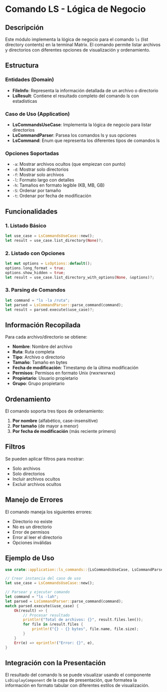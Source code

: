 # Comando LS - Lógica de Negocio

## Descripción

Este módulo implementa la lógica de negocio para el comando `ls` (list directory contents) en la terminal Matrix. El comando permite listar archivos y directorios con diferentes opciones de visualización y ordenamiento.

## Estructura

### Entidades (Domain)

- **FileInfo**: Representa la información detallada de un archivo o directorio
- **LsResult**: Contiene el resultado completo del comando ls con estadísticas

### Caso de Uso (Application)

- **LsCommandsUseCase**: Implementa la lógica de negocio para listar directorios
- **LsCommandParser**: Parsea los comandos ls y sus opciones
- **LsCommand**: Enum que representa los diferentes tipos de comandos ls

### Opciones Soportadas

- `-a`: Mostrar archivos ocultos (que empiezan con punto)
- `-d`: Mostrar solo directorios
- `-f`: Mostrar solo archivos
- `-l`: Formato largo con detalles
- `-h`: Tamaños en formato legible (KB, MB, GB)
- `-S`: Ordenar por tamaño
- `-t`: Ordenar por fecha de modificación

## Funcionalidades

### 1. Listado Básico
```rust
let use_case = LsCommandsUseCase::new();
let result = use_case.list_directory(None)?;
```

### 2. Listado con Opciones
```rust
let mut options = LsOptions::default();
options.long_format = true;
options.show_hidden = true;
let result = use_case.list_directory_with_options(None, &options)?;
```

### 3. Parsing de Comandos
```rust
let command = "ls -la /ruta";
let parsed = LsCommandParser::parse_command(command);
let result = parsed.execute(&use_case)?;
```

## Información Recopilada

Para cada archivo/directorio se obtiene:

- **Nombre**: Nombre del archivo
- **Ruta**: Ruta completa
- **Tipo**: Archivo o directorio
- **Tamaño**: Tamaño en bytes
- **Fecha de modificación**: Timestamp de la última modificación
- **Permisos**: Permisos en formato Unix (rwxrwxrwx)
- **Propietario**: Usuario propietario
- **Grupo**: Grupo propietario

## Ordenamiento

El comando soporta tres tipos de ordenamiento:

1. **Por nombre** (alfabético, case-insensitive)
2. **Por tamaño** (de mayor a menor)
3. **Por fecha de modificación** (más reciente primero)

## Filtros

Se pueden aplicar filtros para mostrar:

- Solo archivos
- Solo directorios
- Incluir archivos ocultos
- Excluir archivos ocultos

## Manejo de Errores

El comando maneja los siguientes errores:

- Directorio no existe
- No es un directorio
- Error de permisos
- Error al leer el directorio
- Opciones inválidas

## Ejemplo de Uso

```rust
use crate::application::ls_commands::{LsCommandsUseCase, LsCommandParser};

// Crear instancia del caso de uso
let use_case = LsCommandsUseCase::new();

// Parsear y ejecutar comando
let command = "ls -lah";
let parsed = LsCommandParser::parse_command(command);
match parsed.execute(&use_case) {
    Ok(result) => {
        // Procesar resultado
        println!("Total de archivos: {}", result.files.len());
        for file in &result.files {
            println!("{} - {} bytes", file.name, file.size);
        }
    }
    Err(e) => eprintln!("Error: {}", e),
}
```

## Integración con la Presentación

El resultado del comando ls se puede visualizar usando el componente `LsDisplayComponent` de la capa de presentación, que formatea la información en formato tabular con diferentes estilos de visualización.
